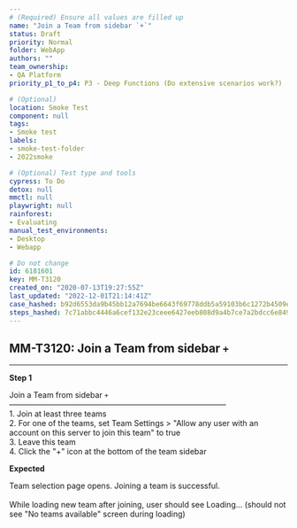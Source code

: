 ```yaml
---
# (Required) Ensure all values are filled up
name: "Join a Team from sidebar `+`"
status: Draft
priority: Normal
folder: WebApp
authors: ""
team_ownership: 
- QA Platform
priority_p1_to_p4: P3 - Deep Functions (Do extensive scenarios work?)

# (Optional)
location: Smoke Test
component: null
tags: 
- Smoke test
labels: 
- smoke-test-folder
- 2022smoke

# (Optional) Test type and tools
cypress: To Do
detox: null
mmctl: null
playwright: null
rainforest: 
- Evaluating
manual_test_environments: 
- Desktop
- Webapp

# Do not change
id: 6181601
key: MM-T3120
created_on: "2020-07-13T19:27:55Z"
last_updated: "2022-12-01T21:14:41Z"
case_hashed: b92d6553da9b45bb12a7694be6643f69778ddb5a59103b6c1272b4509ee553e64d727f7c67b24d4ebfa5b641d44b7050
steps_hashed: 7c71abbc4446a6cef132e23ceee6427eeb808d9a4b7ce7a2bdcc6e8494da5c70279b951ad9b07f9378a3915e726732dc
---
```


<!-- (Auto-generated) Based on frontmatter's "key" and "name" -->

## MM-T3120: Join a Team from sidebar `+`

---

**Step 1**

Join a Team from sidebar `+`\
————————————————————————————\
1\. Join at least three teams\
2\. For one of the teams, set Team Settings > "Allow any user with an account on this server to join this team" to true\
3\. Leave this team\
4\. Click the "+" icon at the bottom of the team sidebar

**Expected**

Team selection page opens. Joining a team is successful.\
\
While loading new team after joining, user should see Loading... (should not see "No teams available" screen during loading)
